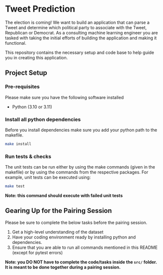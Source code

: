 # Tweet Prediction

The election is coming! We want to build an application that can parse a Tweet and determine which political party to associate with the Tweet, Republican or Democrat. As a consulting machine learning engineer you are tasked with taking the initial efforts of building the application and making it functional.

This repository contains the necessary setup and code base to help guide you in creating this application.

## Project Setup

### Pre-requisites

Please make sure you have the following software installed

- Python (3.10 or 3.11)

### Install all python dependencies

Before you install dependencies make sure you add your python path to the makefile.

```bash
make install
```

### Run tests & checks

The unit tests can be run either by using the make commands (given in the makefile) or by using the commands from the respective packages.
For example, unit tests can be executed using:

```bash
make test
```

<!-- markdownlint-disable-next-line -->
**Note: this command should execute with failed unit tests**

## Gearing Up for the Pairing Session

Please be sure to complete the below tasks before the pairing session.

1. Get a high-level understanding of the dataset
2. Have your coding environment ready by installing python and dependencies.
3. Ensure that you are able to run all commands mentioned in this README (except for pytest errors)

<!-- markdownlint-disable-next-line -->
**Note: you DO NOT have to complete the code/tasks inside the `src/` folder. It is meant to be done together during a pairing session.**
